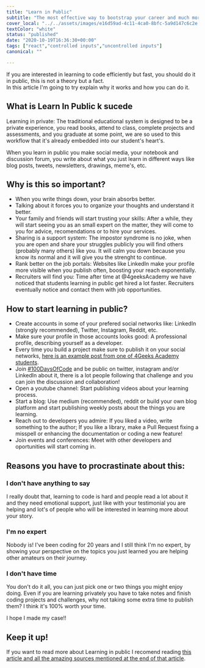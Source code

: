 ```yaml
---
title: "Learn in Public"
subtitle: "The most effective way to bootstrap your career and much more..."
cover_local: "../../assets/images/e16d59ad-4c11-4ca0-8bfc-5a9d147c6c2e.jpeg"
textColor: "white"
status: "published"
date: "2020-10-19T16:36:30+00:00"
tags: ["react","controlled inputs","uncontrolled inputs"]
canonical: ""

---
```


If you are interested in learning to code efficiently but fast, you should do it in public, this is not a theory but a fact.  
In this article I'm going to try explain why it works and how you can do it.

## What is Learn In Public k sucede

Learning in private: The traditional educational system is designed to be a private experience, you read books, attend to class, complete projects and assessments, and you graduate at some point, we are so used to this workflow that it's already embedded into our student's heart's.

When you learn in public you make social media, your notebook and discussion forum, you write about what you just learn in different ways like blog posts, tweets, newsletters, drawings, meme's, etc.

## Why is this so important?

- When you write things down, your brain absorbs better.
- Talking about it forces you to organize your thoughts and understand it better.
- Your family and friends will start trusting your skills: After a while, they will start seeing you as an small expert on the matter, they will come to you for advice, recomendations or to hire your services.
- Sharing is a support system: The impostor syndrome is no joke, when you are open and share your struggles publicly you will find others (probably many others) like you. It will calm you down because you know its normal and it will give you the strenght to continue. 
- Rank better on the job portals: Websites like LinkedIn make your profile more visible when you publish often, boosting your reach exponentially.
- Recruiters will find you: Time after time at @4geeksAcademy we have noticed that students learning in public get hired a lot faster. Recruiters eventually notice and contact them with job opportunities.

## How to start learning in public?

- Create accounts in some of your prefered social networks like: LinkedIn (strongly recommended), Twitter, Instagram, Reddit, etc.
- Make sure your profile in those accounts looks good: A professional profile, describing yourself as a developer.
- Every time you build a project make sure to publish it on your social networks, [here is an example post from one of 4Geeks Academy students](https://www.linkedin.com/feed/update/urn:li:activity:6750086679345815552/).
- Join [#100DaysOfCode](https://www.100daysofcode.com/) and be public on twitter, instagram and/or LinkedIn about it, there is a lot people following that challenge and you can join the discussion and collaboration!
- Open a youtube channel: Start publishing videos about your learning process.
- Start a blog: Use medium (recommended), reddit or build your own blog platform and start publishing weekly posts about the things you are learning.
- Reach out to developers you admire: If you liked a video, write something to the author; If you like a library, make a Pull Request fixing a misspell or enhancing the documentation or coding a new feature!
- Join events and conferences: Meet with other developers and oportunities will start coming in.

## Reasons you have to procrastinate about this:

### I don't have anything to say

I really doubt that, learning to code is hard and people read a lot about it and they need emotional support, just like with your testimonial you are helping and lot's of people who will be interested in learning more about your story.

### I'm no expert

Nobody is! I've been coding for 20 years and I still think I'm no expert, by showing your perspective on the topics you just learned you are helping other amateurs on their journey.

### I don't have time

You don't do it all, you can just pick one or two things you might enjoy doing. Even if you are learning privately you have to take notes and finish coding projects and challenges, why not taking some extra time to publish them? I think it's 100% worth your time.

I hope I made my case!!

## Keep it up!

If you want to read more about Learning in public I recomend reading [this article and all the amazing sources mentioned at the end of that article](https://www.swyx.io/learn-in-public/).
